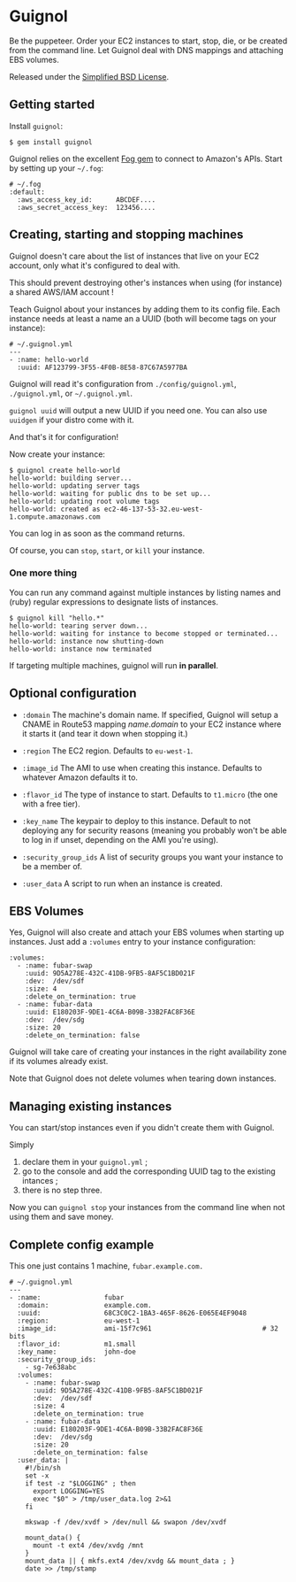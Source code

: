 # Guignol

Be the puppeteer. Order your EC2 instances to start, stop, die, or be created from the command line. Let Guignol deal with DNS mappings and attaching EBS volumes.

Released under the [Simplified BSD License](http://en.wikipedia.org/wiki/BSD_licenses#2-clause_license_.28.22Simplified_BSD_License.22_or_.22FreeBSD_License.22.29).


## Getting started

Install `guignol`:

    $ gem install guignol

Guignol relies on the excellent [Fog gem](http://fog.io/) to connect to Amazon's APIs.
Start by setting up your `~/.fog`:

    # ~/.fog
    :default:
      :aws_access_key_id:      ABCDEF....
      :aws_secret_access_key:  123456....



## Creating, starting and stopping machines

Guignol doesn't care about the list of instances that live on your EC2 account,
only what it's configured to deal with.

This should prevent destroying other's instances when using (for instance) a
shared AWS/IAM account !

Teach Guignol about your instances by adding them to its config file.
Each instance needs at least a name an a UUID (both will become tags on your
instance):

    # ~/.guignol.yml
    --- 
    - :name: hello-world
      :uuid: AF123799-3F55-4F0B-8E58-87C67A5977BA

Guignol will read it's configuration from `./config/guignol.yml`, `./guignol.yml`, or `~/.guignol.yml`.

`guignol uuid` will output a new UUID if you need one.
You can also use `uuidgen` if your distro come with it.

And that's it for configuration!

Now create your instance:

    $ guignol create hello-world
    hello-world: building server...
    hello-world: updating server tags
    hello-world: waiting for public dns to be set up...
    hello-world: updating root volume tags
    hello-world: created as ec2-46-137-53-32.eu-west-1.compute.amazonaws.com

You can log in as soon as the command returns.

Of course, you can `stop`, `start`, or `kill` your instance.


### One more thing

You can run any command against multiple instances by listing names and (ruby)
regular expressions to designate lists of instances.

    $ guignol kill "hello.*"
    hello-world: tearing server down...
    hello-world: waiting for instance to become stopped or terminated...
    hello-world: instance now shutting-down
    hello-world: instance now terminated

If targeting multiple machines, guignol will run **in parallel**.



## Optional configuration

- `:domain`
  The machine's domain name. If specified, Guignol will setup a 
  CNAME in Route53 mapping *name*.*domain* to your EC2 instance where it
  starts it (and tear it down when stopping it.)

- `:region`
  The EC2 region. Defaults to `eu-west-1`.

- `:image_id`
  The AMI to use when creating this instance. Defaults to whatever Amazon defaults it to.
  
- `:flavor_id`
  The type of instance to start. Defaults to `t1.micro` (the one with a free tier).
  
- `:key_name`
  The keypair to deploy to this instance. Default to not deploying any for security reasons (meaning you probably won't be able to log in if unset, depending on the AMI you're using).
  
- `:security_group_ids`
  A list of security groups you want your instance to be a member of.

- `:user_data`
  A script to run when an instance is created.



## EBS Volumes

Yes, Guignol will also create and attach your EBS volumes when starting up instances.
Just add a `:volumes` entry to your instance configuration:

    :volumes:
      - :name: fubar-swap
        :uuid: 9D5A278E-432C-41DB-9FB5-8AF5C1BD021F
        :dev:  /dev/sdf
        :size: 4
        :delete_on_termination: true
      - :name: fubar-data
        :uuid: E180203F-9DE1-4C6A-B09B-33B2FAC8F36E
        :dev:  /dev/sdg
        :size: 20
        :delete_on_termination: false

Guignol will take care of creating your instances in the right availability zone if its volumes already exist.

Note that Guignol does not delete volumes when tearing down instances.



## Managing existing instances


You can start/stop instances even if you didn't create them with Guignol.

Simply

1. declare them in your `guignol.yml` ;
2. go to the console and add the corresponding UUID tag to the existing intances ;
3. there is no step three.

Now you can `guignol stop` your instances from the command line when not using them and save money.



## Complete config example

This one just contains 1 machine, `fubar.example.com.`

    # ~/.guignol.yml
    --- 
    - :name:                fubar
      :domain:              example.com.
      :uuid:                68C3C0C2-1BA3-465F-8626-E065E4EF9048
      :region:              eu-west-1
      :image_id:            ami-15f7c961                            # 32 bits
      :flavor_id:           m1.small
      :key_name:            john-doe
      :security_group_ids:  
        - sg-7e638abc
      :volumes:
        - :name: fubar-swap
          :uuid: 9D5A278E-432C-41DB-9FB5-8AF5C1BD021F
          :dev:  /dev/sdf
          :size: 4
          :delete_on_termination: true
        - :name: fubar-data
          :uuid: E180203F-9DE1-4C6A-B09B-33B2FAC8F36E
          :dev:  /dev/sdg
          :size: 20
          :delete_on_termination: false
      :user_data: |
        #!/bin/sh
        set -x
        if test -z "$LOGGING" ; then
          export LOGGING=YES
          exec "$0" > /tmp/user_data.log 2>&1
        fi
    
        mkswap -f /dev/xvdf > /dev/null && swapon /dev/xvdf
    
        mount_data() {
          mount -t ext4 /dev/xvdg /mnt
        }
        mount_data || { mkfs.ext4 /dev/xvdg && mount_data ; }
        date >> /tmp/stamp

